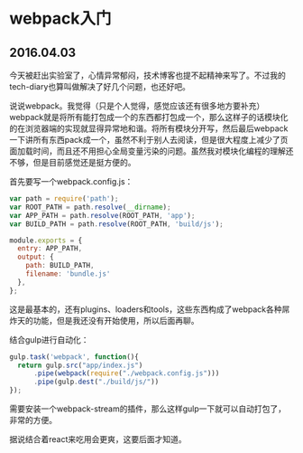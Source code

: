 # webpack入门
## 2016.04.03

今天被赶出实验室了，心情异常郁闷，技术博客也提不起精神来写了。不过我的tech-diary也算叫做解决了好几个问题，也还好吧。

说说webpack。我觉得（只是个人觉得，感觉应该还有很多地方要补充）webpack就是将所有能打包成一个的东西都打包成一个，那么这样子的话模块化的在浏览器端的实现就显得异常地和谐。将所有模块分开写，然后最后webpack一下讲所有东西pack成一个，虽然不利于别人去阅读，但是很大程度上减少了页面加载时间，而且还不用担心全局变量污染的问题。虽然我对模块化编程的理解还不够，但是目前感觉还是挺方便的。

首先要写一个webpack.config.js：
```javascript
var path = require('path');
var ROOT_PATH = path.resolve(__dirname);
var APP_PATH = path.resolve(ROOT_PATH, 'app');
var BUILD_PATH = path.resolve(ROOT_PATH, 'build/js');

module.exports = {
  entry: APP_PATH,
  output: {
    path: BUILD_PATH,
    filename: 'bundle.js'
  },
};

```
这是最基本的，还有plugins、loaders和tools，这些东西构成了webpack各种屌炸天的功能，但是我还没有开始使用，所以后面再聊。

结合gulp进行自动化：
```javascript
gulp.task('webpack', function(){
  return gulp.src("app/index.js")
      .pipe(webpack(require("./webpack.config.js")))
      .pipe(gulp.dest("./build/js/"))
});
```
需要安装一个webpack-stream的插件，那么这样gulp一下就可以自动打包了，非常的方便。

据说结合着react来吃用会更爽，这要后面才知道。
